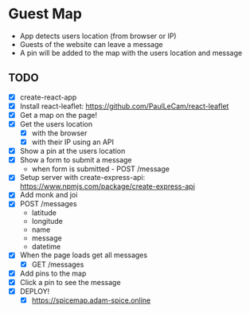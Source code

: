 # Guest Map

- App detects users location (from browser or IP)
- Guests of the website can leave a message
- A pin will be added to the map with the users location and message

## TODO

- [x] create-react-app
- [x] Install react-leaflet: https://github.com/PaulLeCam/react-leaflet
- [x] Get a map on the page!
- [x] Get the users location
  - [x] with the browser
  - [x] with their IP using an API
- [x] Show a pin at the users location
- [x] Show a form to submit a message
  - when form is submitted - POST /message
- [x] Setup server with create-express-api: https://www.npmjs.com/package/create-express-api
- [x] Add monk and joi
- [x] POST /messages
  - latitude
  - longitude
  - name
  - message
  - datetime
- [x] When the page loads get all messages
  - [x] GET /messages
- [x] Add pins to the map
- [x] Click a pin to see the message
- [x] DEPLOY!
  - [x] https://spicemap.adam-spice.online
